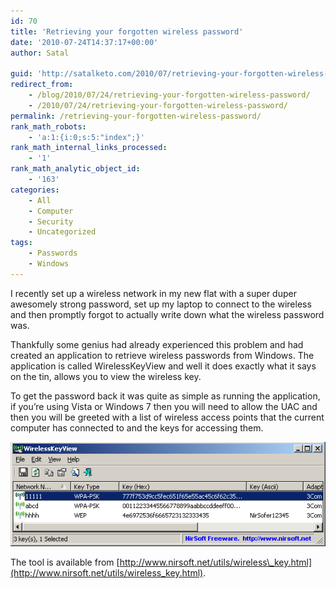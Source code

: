 ```yaml
---
id: 70
title: 'Retrieving your forgotten wireless password'
date: '2010-07-24T14:37:17+00:00'
author: Satal

guid: 'http://satalketo.com/2010/07/retrieving-your-forgotten-wireless-password/'
redirect_from:
    - /blog/2010/07/24/retrieving-your-forgotten-wireless-password/
    - /2010/07/24/retrieving-your-forgotten-wireless-password/
permalink: /retrieving-your-forgotten-wireless-password/
rank_math_robots:
    - 'a:1:{i:0;s:5:"index";}'
rank_math_internal_links_processed:
    - '1'
rank_math_analytic_object_id:
    - '163'
categories:
    - All
    - Computer
    - Security
    - Uncategorized
tags:
    - Passwords
    - Windows
---
```


I recently set up a wireless network in my new flat with a super duper awesomely strong password, set up my laptop to connect to the wireless and then promptly forgot to actually write down what the wireless password was.

Thankfully some genius had already experienced this problem and had created an application to retrieve wireless passwords from Windows. The application is called WirelessKeyView and well it does exactly what it says on the tin, allows you to view the wireless key.

To get the password back it was quite as simple as running the application, if you’re using Vista or Windows 7 then you will need to allow the UAC and then you will be greeted with a list of wireless access points that the current computer has connected to and the keys for accessing them.

![Wireless key view](/assets/images/wirelesskeyview.gif)

The tool is available from [http://www.nirsoft.net/utils/wireless\_key.html](http://www.nirsoft.net/utils/wireless_key.html).